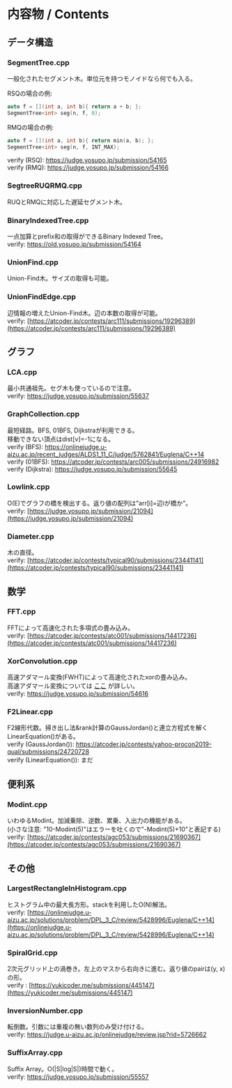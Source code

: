 # 内容物 / Contents

## データ構造

### SegmentTree.cpp

一般化されたセグメント木。単位元を持つモノイドなら何でも入る。

RSQの場合の例:

```c++
auto f = [](int a, int b){ return a + b; };
SegmentTree<int> seg(n, f, 0);
```

RMQの場合の例:

```c++
auto f = [](int a, int b){ return min(a, b); };
SegmentTree<int> seg(n, f, INT_MAX);
```

verify (RSQ): https://judge.yosupo.jp/submission/54165<br>verify (RMQ): https://judge.yosupo.jp/submission/54166

### SegtreeRUQRMQ.cpp
RUQとRMQに対応した遅延セグメント木。<br>

### BinaryIndexedTree.cpp

一点加算とprefix和の取得ができるBinary Indexed Tree。<br>verify: https://old.yosupo.jp/submission/54164

### UnionFind.cpp
Union-Find木。サイズの取得も可能。<br>

### UnionFindEdge.cpp
辺情報の増えたUnion-Find木。辺の本数の取得が可能。<br>
verify: [https://atcoder.jp/contests/arc111/submissions/19296389](https://atcoder.jp/contests/arc111/submissions/19296389)

## グラフ

### LCA.cpp

最小共通祖先。セグ木も使っているので注意。<br>verify: https://judge.yosupo.jp/submission/55637

### GraphCollection.cpp

最短経路。BFS, 01BFS, Dijkstraが利用できる。<br>移動できない頂点はdist[v]=-1になる。<br>verify (BFS): https://onlinejudge.u-aizu.ac.jp/recent_judges/ALDS1_11_C/judge/5762841/Euglena/C++14<br>verify (01BFS): https://atcoder.jp/contests/arc005/submissions/24916982<br>verify (Dijkstra): https://judge.yosupo.jp/submission/55645

### Lowlink.cpp

O(E)でグラフの橋を検出する。返り値の配列は"arr[i]=辺iが橋か"。<br>
verify: [https://judge.yosupo.jp/submission/21094](https://judge.yosupo.jp/submission/21094)

### Diameter.cpp
木の直径。<br>
verify: [https://atcoder.jp/contests/typical90/submissions/23441141](https://atcoder.jp/contests/typical90/submissions/23441141)

## 数学

### FFT.cpp

FFTによって高速化された多項式の畳み込み。<br>
verify: [https://atcoder.jp/contests/atc001/submissions/14417236](https://atcoder.jp/contests/atc001/submissions/14417236)

### XorConvolution.cpp

高速アダマール変換(FWHT)によって高速化されたxorの畳み込み。<br>高速アダマール変換については [ここ](https://cympfh.cc/aiura/hadamard-xor-convolution) が詳しい。<br>verify: https://judge.yosupo.jp/submission/54616

### F2Linear.cpp

F2線形代数。掃き出し法&rank計算のGaussJordan()と連立方程式を解くLinearEquation()がある。<br>verify (GaussJordan()): https://atcoder.jp/contests/yahoo-procon2019-qual/submissions/24720728<br>verify (LinearEquation()): まだ

## 便利系

### Modint.cpp
いわゆるModint。加減乗除、逆数、累乗、入出力の機能がある。<br>
(小さな注意: "10-Modint(5)"はエラーを吐くので"-Modint(5)+10"と表記する)<br>
verify: [https://atcoder.jp/contests/agc053/submissions/21690367](https://atcoder.jp/contests/agc053/submissions/21690367)

## その他

### LargestRectangleInHistogram.cpp
ヒストグラム中の最大長方形。stackを利用したO(N)解法。<br>
verify: [https://onlinejudge.u-aizu.ac.jp/solutions/problem/DPL_3_C/review/5428996/Euglena/C++14](https://onlinejudge.u-aizu.ac.jp/solutions/problem/DPL_3_C/review/5428996/Euglena/C++14)

### SpiralGrid.cpp
2次元グリッド上の渦巻き。左上のマスから右向きに進む。返り値のpairは(y, x)の形。<br>
verify : [https://yukicoder.me/submissions/445147](https://yukicoder.me/submissions/445147)

### InversionNumber.cpp

転倒数。引数には重複の無い数列のみ受け付ける。<br>verify: https://judge.u-aizu.ac.jp/onlinejudge/review.jsp?rid=5726662

### SuffixArray.cpp

Suffix Array。O(|S|log|S|)時間で動く。<br>verify: https://judge.yosupo.jp/submission/55557